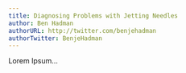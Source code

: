 ```yaml
---
title: Diagnosing Problems with Jetting Needles
author: Ben Hadman
authorURL: http://twitter.com/benjehadman
authorTwitter: BenjeHadman
---
```

Lorem Ipsum...